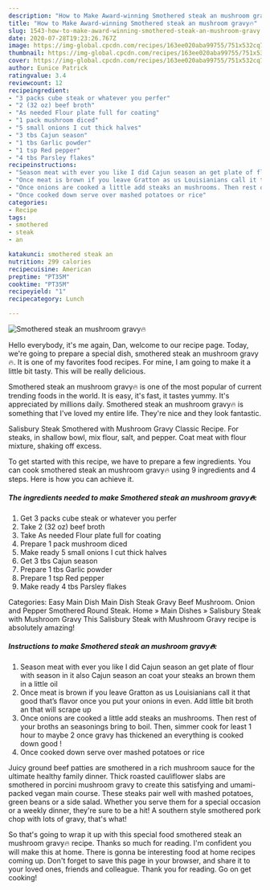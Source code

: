 ```yaml
---
description: "How to Make Award-winning Smothered steak an mushroom gravy🔥"
title: "How to Make Award-winning Smothered steak an mushroom gravy🔥"
slug: 1543-how-to-make-award-winning-smothered-steak-an-mushroom-gravy
date: 2020-07-28T19:23:26.767Z
image: https://img-global.cpcdn.com/recipes/163ee020aba99755/751x532cq70/smothered-steak-an-mushroom-gravy🔥-recipe-main-photo.jpg
thumbnail: https://img-global.cpcdn.com/recipes/163ee020aba99755/751x532cq70/smothered-steak-an-mushroom-gravy🔥-recipe-main-photo.jpg
cover: https://img-global.cpcdn.com/recipes/163ee020aba99755/751x532cq70/smothered-steak-an-mushroom-gravy🔥-recipe-main-photo.jpg
author: Eunice Patrick
ratingvalue: 3.4
reviewcount: 12
recipeingredient:
- "3 packs cube steak or whatever you perfer"
- "2 (32 oz) beef broth"
- "As needed Flour plate full for coating"
- "1 pack mushroom diced"
- "5 small onions I cut thick halves"
- "3 tbs Cajun season"
- "1 tbs Garlic powder"
- "1 tsp Red pepper"
- "4 tbs Parsley flakes"
recipeinstructions:
- "Season meat with ever you like I did Cajun season an get plate of flour with season in it also Cajun season an coat your steaks an brown them in a little oil"
- "Once meat is brown if you leave Gratton as us Louisianians call it that good that’s flavor once you put your onions in even. Add little bit broth an that will scrape up"
- "Once onions are cooked a little add steaks an mushrooms. Then rest of your broths an seasonings bring to boil. Then, simmer cook for least 1 hour to maybe 2 once gravy has thickened an everything is cooked down good !"
- "Once cooked down serve over mashed potatoes or rice"
categories:
- Recipe
tags:
- smothered
- steak
- an

katakunci: smothered steak an 
nutrition: 299 calories
recipecuisine: American
preptime: "PT35M"
cooktime: "PT35M"
recipeyield: "1"
recipecategory: Lunch

---
```



![Smothered steak an mushroom gravy🔥](https://img-global.cpcdn.com/recipes/163ee020aba99755/751x532cq70/smothered-steak-an-mushroom-gravy🔥-recipe-main-photo.jpg)

Hello everybody, it's me again, Dan, welcome to our recipe page. Today, we're going to prepare a special dish, smothered steak an mushroom gravy🔥. It is one of my favorites food recipes. For mine, I am going to make it a little bit tasty. This will be really delicious.

Smothered steak an mushroom gravy🔥 is one of the most popular of current trending foods in the world. It is easy, it's fast, it tastes yummy. It's appreciated by millions daily. Smothered steak an mushroom gravy🔥 is something that I've loved my entire life. They're nice and they look fantastic.

Salisbury Steak Smothered with Mushroom Gravy Classic Recipe. For steaks, in shallow bowl, mix flour, salt, and pepper. Coat meat with flour mixture, shaking off excess.


To get started with this recipe, we have to prepare a few ingredients. You can cook smothered steak an mushroom gravy🔥 using 9 ingredients and 4 steps. Here is how you can achieve it.

<!--inarticleads1-->

##### The ingredients needed to make Smothered steak an mushroom gravy🔥:

1. Get 3 packs cube steak or whatever you perfer
1. Take 2 (32 oz) beef broth
1. Take As needed Flour plate full for coating
1. Prepare 1 pack mushroom diced
1. Make ready 5 small onions I cut thick halves
1. Get 3 tbs Cajun season
1. Prepare 1 tbs Garlic powder
1. Prepare 1 tsp Red pepper
1. Make ready 4 tbs Parsley flakes


Categories: Easy Main Dish Main Dish Steak Gravy Beef Mushroom. Onion and Pepper Smothered Round Steak. Home » Main Dishes » Salisbury Steak with Mushroom Gravy This Salisbury Steak with Mushroom Gravy recipe is absolutely amazing! 

<!--inarticleads2-->

##### Instructions to make Smothered steak an mushroom gravy🔥:

1. Season meat with ever you like I did Cajun season an get plate of flour with season in it also Cajun season an coat your steaks an brown them in a little oil
1. Once meat is brown if you leave Gratton as us Louisianians call it that good that’s flavor once you put your onions in even. Add little bit broth an that will scrape up
1. Once onions are cooked a little add steaks an mushrooms. Then rest of your broths an seasonings bring to boil. Then, simmer cook for least 1 hour to maybe 2 once gravy has thickened an everything is cooked down good !
1. Once cooked down serve over mashed potatoes or rice


Juicy ground beef patties are smothered in a rich mushroom sauce for the ultimate healthy family dinner. Thick roasted cauliflower slabs are smothered in porcini mushroom gravy to create this satisfying and umami-packed vegan main course. These steaks pair well with mashed potatoes, green beans or a side salad. Whether you serve them for a special occasion or a weekly dinner, they&#39;re sure to be a hit! A southern style smothered pork chop with lots of gravy, that&#39;s what! 

So that's going to wrap it up with this special food smothered steak an mushroom gravy🔥 recipe. Thanks so much for reading. I'm confident you will make this at home. There is gonna be interesting food at home recipes coming up. Don't forget to save this page in your browser, and share it to your loved ones, friends and colleague. Thank you for reading. Go on get cooking!
